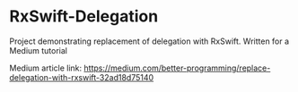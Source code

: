 # RxSwift-Delegation
Project demonstrating replacement of delegation with RxSwift. Written for a Medium tutorial

Medium article link: https://medium.com/better-programming/replace-delegation-with-rxswift-32ad18d75140
